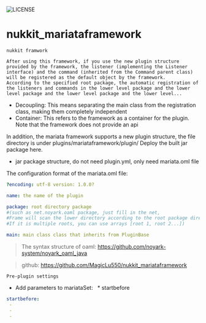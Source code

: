 ![LICENSE](https://img.shields.io/badge/license-GPL-blue.svg)

# nukkit_mariataframework
`nukkit framwork`

```
After using this framework, if you use the new plugin structure provided by the framework, the listener (implementing the Listener interface) and the command (inherited from the Command parent class) will be registered as the default object by the framework.
According to the specified root package, the automatic registration of the listeners and commands in the lower level package and the lower level package and the lower level package and the lower level...
```

* Decoupling: This means separating the main class from the registration class, making them completely independent
* Container: This refers to the framework as a container for the plugin. Note that the framework does not provide an api

In addition, the mariata framework supports a new plugin structure, the file directory is under plugins/mariataframework/plugin/
Deploy the built jar package here.



- jar package structure, do not need plugin.yml, only need mariata.oml file

The configuration format of the mariata.oml file:

```yaml
?encoding: utf-8 version: 1.0.0?

name: the name of the plugin

package: root directory package
#(such as net.noyark.oaml package, just fill in the net,
#Frame will scan the lower directory according to the root package directory, including all listeners and commands of the directory.
#If it is multiple roots, you can use arrays [root 1, root 2...])

main: main class class that inherits from PluginBase
```
> The syntax structure of oaml: https://github.com/noyark-system/noyark_oaml_java

> github: https://github.com/MagicLu550/nukkit_mariataframework

`Pre-plugin settings`

- Add parameters to mariataSet:
  * startbefore
```yaml
startbefore:
 -
 -
 -
```